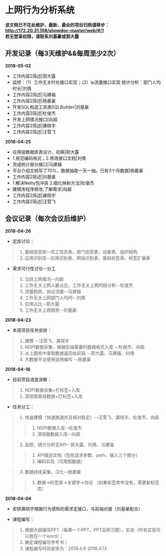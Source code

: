 # 上网行为分析系统

**该文档已不在此维护，最新、最全的项目归档请移步：
http://172.20.31.108/showdoc-master/web/#/1  
若无登录权限，请联系刘基豪或郭大露**  

## 开发记录（每3天维护&&每周至少2次）

**2018-05-02**
* 工作内容2简述|郭大露
* 监控：（1）工作无关时长接口实现；（2）ip流量接口实现 统计分析：部门人均时长|刘倩
* 工作内容2简述|马建福
* 工作内容2简述|杨嘉豪
* 开发SQL构造工具类SQLBuilder|刘基豪
* 工作内容2简述|杜俊杰
* 开发上网情况接口|向超
* 工作内容2简述|龚晓宇
* 工作内容2简述|汪雪飞

**2018-04-25**
* 应用层数据库表设计，初稿|郭大露
* 1.规范编码格式；2.修改接口文档|刘倩
* 完成统计部分接口|马建福
* 平台介绍文档写了70%，数据抽取一天一抽，已有3个月数据|杨嘉豪
* 工作内容2简述|刘基豪
* 1.解决Netty包冲突   2.细化映射方法|杜俊杰
* 建模库程序修改,了解需求|向超
* 工作内容2简述|龚晓宇
* 工作内容2简述|汪雪飞


## 会议记录（每次会议后维护）

**2018-04-26**
 
* 定库讨论：

> 1. 基础信息库--员工信息表、部门信息表、设备表、组织结构
> 2. 应用识别库--应用识别表、网站识别表、基础标签表、标签扩展表

* 需求可行性讨论--分工

> 1. 当前上网情况--向超
> 2. 工作无关上网人数占比、工作无关上网时段分析--杜俊杰
> 3. 流量趋势、协议流量--马建福
> 4. 工作无关上网部门人均时--刘倩
> 5. 应用占比--郭大露
> 6. 工作无关上网趋势--刘基豪

**2018-04-23**
 
* 本周项目任务安排：

> 1. 建模 --汪雪飞、龚晓宇
> 2. NDPI数据采集，根据前端需要的数据格式入库 --杜俊杰、向超
> 3. 从上面库中拿取数据返回给前端 --郭大露、马建福、刘倩
> 4. 大数据平台使用说明编写 --杨嘉豪

**2018-04-18**

* 目前项目进度讲解：

> 1. NDPI数据采集+打标签+入库
> 2. 深信服离线数据+打标签+入库
   
* 任务分工：

> 1. 快速建模（快速跑通并且相对稳定）--汪雪飞、龚晓宇、杜俊杰、向超
>> 1. NDPI数据入库--杜俊杰
>> 2. 深信服数据入库--向超

> 2. 监控、统计分析定API--郭大露、刘倩、马建福
>> 1. API描述文档（包括请求参数、path、输入三个部分）
>> 2. 编码实现（可用假数据）

> 3. 数据持续采集、汉化--杨嘉豪
>> 1. 数据->标签库->关键字->协议 （如果标签库中没有，需更新标签库）
     
**2018-04-04**

* 安排龚晓宇根据行为感知的需求定接口，与前端对接（刘基豪配合）

* 课程编写：

> 1. 根据大纲编写PPT（每章一个PPT，PPT后附习题），实验（所有实验可以放在一个word）；
> 2. 确定课程编写参考书；
> 3. 课程编写时间安排为：2018.4.9-2018.4.13